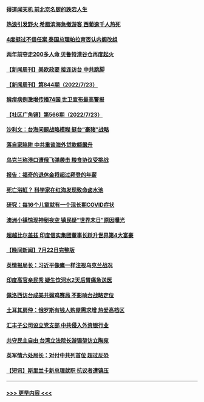 #### [得道闻天机 前北京名厨的跌宕人生](../pages/prog202/a103486372.md?t=07242151) 
#### [热浪引发野火 希腊滨海急撤游客 西葡逾千人热死](../pages/prog202/a103486339.md?t=07242151) 
#### [4度挺过不信任案 泰国总理帕拉育否认内阁改组](../pages/prog202/a103486332.md?t=07242151) 
#### [两年前夺走200多人命 贝鲁特港谷仓再度起火](../pages/prog202/a103486307.md?t=07242151) 
#### [【新闻周刊】美欧政要 接连访台 中共跳脚](../pages/prog202/a103486209.md?t=07242151) 
#### [【新闻周刊】第844期（2022/7/23）](../pages/prog202/a103486213.md?t=07242151) 
#### [猴痘病例激增传播74国 世卫宣布最高警报](../pages/prog202/a103486110.md?t=07242151) 
#### [【社区广角镜】第566期（2022/7/23）](../pages/prog202/a103486078.md?t=07242151) 
#### [沙利文：台海问题战略模糊 挺台“豪猪”战略](../pages/prog202/a103485983.md?t=07242151) 
#### [落自家陷阱 中共重谈海外贷款额飙升](../pages/prog202/a103485977.md?t=07242151) 
#### [乌克兰称港口遭俄飞弹袭击 粮食协议受挑战](../pages/prog202/a103485990.md?t=07242151) 
#### [报告：福奇的退休金将超过拜登的年薪](../pages/prog202/a103485881.md?t=07242151) 
#### [死亡浴缸？ 科学家在红海发现致命卤水池](../pages/prog202/a103485884.md?t=07242151) 
#### [研究：每16个儿童就有一个现长期COVID症状](../pages/prog202/a103485888.md?t=07242151) 
#### [澳洲小镇惊现神秘夜空 镇民疑“世界末日”原因曝光](../pages/prog202/a103485807.md?t=07242151) 
#### [超越比尔盖兹 印度信实集团董事长跃升世界第4大富豪](../pages/prog202/a103485793.md?t=07242151) 
#### [【晚间新闻】7月22日完整版](../pages/prog202/a103485679.md?t=07242151) 
#### [英情报局长：习近平像鹰一样注视乌克兰战况](../pages/prog202/a103485770.md?t=07242151) 
#### [印度高官亲民秀 疑生饮河水2天后胃痛急送医](../pages/prog202/a103485755.md?t=07242151) 
#### [佩洛西访台成美共弱鸡赛局 不影响台战略定位](../pages/prog202/a103485710.md?t=07242151) 
#### [土耳其房仲：俄罗斯有钱人购屋需求增 热爱高档区](../pages/prog202/a103485697.md?t=07242151) 
#### [汇丰子公司设立党支部 中共侵入外资银行业](../pages/prog202/a103485572.md?t=07242151) 
#### [共守民主自由 台湾立法院长游锡堃访立陶宛](../pages/prog202/a103485579.md?t=07242151) 
#### [英军情六处局长：对付中共列首位 超过反恐](../pages/prog202/a103485577.md?t=07242151) 
#### [【短讯】斯里兰卡新总理就职 抗议者遭镇压](../pages/prog202/a103485334.md?t=07242151) 

----
#### [ >>> 更早内容 <<< ](../indexes/prog202-earlier.md)
